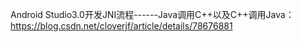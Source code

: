 Android Studio3.0开发JNI流程------Java调用C++以及C++调用Java：
https://blog.csdn.net/cloverjf/article/details/78676881